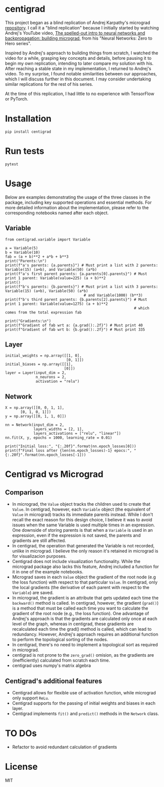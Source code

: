 # centigrad

This project began as a blind replication of Andrej Karpathy's micrograd [repository](https://github.com/karpathy/micrograd/tree/master). I call it a "blind replication" because I initially started by watching Andrej's YouTube video, [The spelled-out intro to neural networks and backpropagation: building micrograd](https://www.youtube.com/watch?v=VMj-3S1tku0&list=PLAqhIrjkxbuWI23v9cThsA9GvCAUhRvKZ), from his "Neural Networks: Zero to Hero series".

Inspired by Andrej's approach to building things from scratch, I watched the video for a while, grasping key concepts and details, before pausing it to begin my own replication, intending to later compare my solution with his. After reaching a stable state in my implementation, I returned to Andrej's video. To my surprise, I found notable similarities between our approaches, which I will discuss further in this document. I may consider undertaking similar replications for the rest of his series.

At the time of this replication, I had little to no experience with TensorFlow or PyTorch.

# Installation

```
pip install centigrad
```

# Run tests

```
pytest
```

# Usage

Below are examples demonstrating the usage of the three classes in the package, including key supported operations and essential methods. For more detailed information about the implementation, please refer to the corresponding notebooks named after each object.

## Variable

```
from centigrad.variable import Variable

a = Variable(5)
b = Variable(10)
fab = (a + b)**2 + a*b + b**3
print("Parents:\n")
print(f"a's parents: {a.parents}") # Must print a list with 2 parents: Variable(15) (a+b), and Variable(50) (a*b)
print(f"a's first parent parents: {a.parents[0].parents}") # Must print 1 parent: Variable(value=225) (a + b)**2
print()
print(f"b's parents: {b.parents}") # Must print a list with 3 parents: Variable(15) (a+b), Variable(50) (a*b)
                                    # and Variable(1000) (b**3)
print(f"b's third parent parents: {b.parents[2].parents}") # Must print 1 parent: Variable(value=1275) (a + b)**2
                                                           # which comes from the total expression fab

print("Gradients:\n")
print(f"Gradient of fab wrt a: {a.grad():.2f}") # Must print 40
print(f"Gradient of fab wrt b: {b.grad():.2f}") # Must print 335

```

## Layer

```
initial_weights = np.array([[1, 0],
                            [0, 1]])
initial_biases = np.array([[1],
                           [0]])
layer = Layer(input_dim = 2,
              n_neurons = 2,
              activation = "relu")
```

## Network

```
X = np.array([[0, 0, 1, 1],
       [0, 1, 0, 1]])
y = np.array([[0, 1, 1, 0]])

nn = Network(input_dim = 2,
             layers_widths = [2, 1], 
             layers_activations = ["relu", "linear"])
nn.fit(X, y, epochs = 1000, learning_rate = 0.01)

print("Initial loss:", "{:.20f}".format(nn.epoch_losses[0]))
print(f"Final loss after {len(nn.epoch_losses)-1} epocs:", "{:.20f}".format(nn.epoch_losses[-1]))
```

# Centigrad vs Micrograd

## Comparison

- In micrograd, the `Value` object tracks the children used to create that `Value`. In centigrad, however, each `Variable` object (the equivalent of `Value` in micrograd) tracks its immediate parents instead. While I don't recall the exact reason for this design choice, I believe it was to avoid issues when the same Variable is used multiple times in an expression. One downside of storing parents is that when a `Variable` is used in an expression, even if the expression is not saved, the parents and gradients are still affected.
- In centigrad, the operation that generated the Variable is not recorded, unlike in micrograd. I believe the only reason it's retained in micrograd is for visualizacion purposes. 
- Centigrad does not include visualization functionality. While the micrograd package also lacks this feature, Andrej included a function for it in one of the example notebooks.
- Micrograd saves in each `Value` object the gradient of the root node (e.g the loss function) with respect to that particular `Value`. In centigrad, only the local gradients (the derivative of each parent with respect to the `Variable`) are saved.
- In micrograd, the gradient is an attribute that gets updated each time the `backward()` method is called. In centigrad, however, the gradient (`grad()`) is a method that must be called each time you want to calculate the gradient of the root node (e.g., the loss function). One advantage of Andrej's approach is that the gradients are calculated only once at each level of the graph, whereas in centigrad, these gradients are recalculated each time the grad() method is called, which can lead to redundancy. However, Andrej's approach requires an additional function to perform the topological sorting of the nodes.
- In centigrad, there's no need to implement a topological sort as required in micrograd.
- centigrad is not prone to the `zero_grad()` omision, as the gradients are (inefficiently) calculated from scratch each time.
- centigrad uses numpy's matrix algebra

## Centigrad's additional features
- Centigrad allows for flexible use of activation function, while micrograd only support `ReLu`.
- Centigrad supports for the passing of initial weights and biases in each layer.
- Centigrad implements `fit()` and `predict()` methods in the `Network` class.

# TO DOs

- Refactor to avoid redundant calculation of gradients

# License

MIT